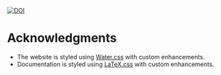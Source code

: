 [![DOI](https://zenodo.org/badge/948136126.svg)](https://doi.org/10.5281/zenodo.16997419)

# Acknowledgments
- The website is styled using [Water.css](https://github.com/kognise/water.css) with custom enhancements.
- Documentation is styled using [LaTeX.css](https://github.com/vincentdoerig/latex-css) with custom enhancements.
